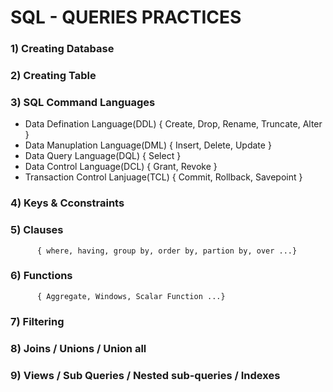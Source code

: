 # SQL - QUERIES PRACTICES

### 1) Creating Database
### 2) Creating Table
### 3) SQL Command Languages
   * Data Defination Language(DDL)
       { Create, Drop, Rename, Truncate, Alter }
   * Data Manuplation Language(DML)
       { Insert, Delete, Update }
   * Data Query Language(DQL)
       { Select }
   * Data Control Language(DCL)
       { Grant, Revoke }
   * Transaction Control Lanjuage(TCL)
       { Commit, Rollback, Savepoint }

### 4) Keys & Cconstraints
### 5) Clauses
          { where, having, group by, order by, partion by, over ...}
### 6) Functions 
          { Aggregate, Windows, Scalar Function ...}
### 7) Filtering
### 8) Joins / Unions / Union all
### 9) Views / Sub Queries / Nested sub-queries / Indexes

